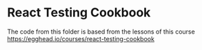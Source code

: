 # React Testing Cookbook

The code from this folder is based from the lessons of this course
https://egghead.io/courses/react-testing-cookbook